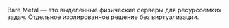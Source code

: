 Bare Metal — это выделенные физические серверы для ресурсоемких задач. Отдельное изолированное решение без виртуализации.